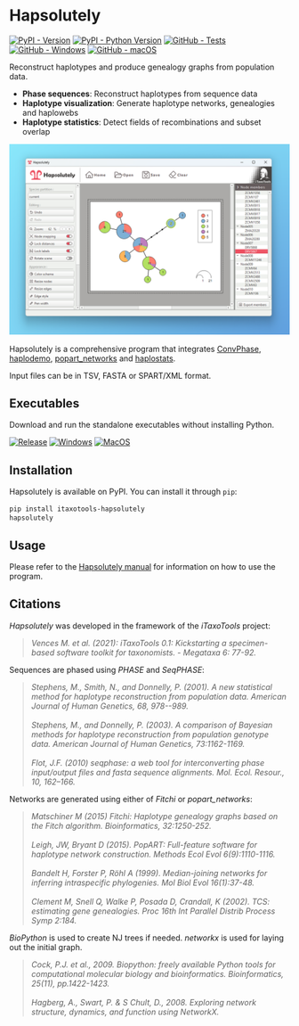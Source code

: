 # Hapsolutely

[![PyPI - Version](https://img.shields.io/pypi/v/itaxotools-hapsolutely?color=tomato)](
    https://pypi.org/project/itaxotools-hapsolutely)
[![PyPI - Python Version](https://img.shields.io/pypi/pyversions/itaxotools-hapsolutely)](
    https://pypi.org/project/itaxotools-hapsolutely)
[![GitHub - Tests](https://img.shields.io/github/actions/workflow/status/iTaxoTools/Hapsolutely/test.yml?label=tests)](
    https://github.com/iTaxoTools/Hapsolutely/actions/workflows/test.yml)
[![GitHub - Windows](https://img.shields.io/github/actions/workflow/status/iTaxoTools/Hapsolutely/windows.yml?label=windows)](
    https://github.com/iTaxoTools/Hapsolutely/actions/workflows/windows.yml)
[![GitHub - macOS](https://img.shields.io/github/actions/workflow/status/iTaxoTools/Hapsolutely/macos.yml?label=macos)](
    https://github.com/iTaxoTools/Hapsolutely/actions/workflows/macos.yml)

Reconstruct haplotypes and produce genealogy graphs from population data.

- **Phase sequences**: Reconstruct haplotypes from sequence data
- **Haplotype visualization**: Generate haplotype networks, genealogies and haplowebs
- **Haplotype statistics**: Detect fields of recombinations and subset overlap

![Screenshot](https://raw.githubusercontent.com/iTaxoTools/Hapsolutely/v0.2.1/images/screenshot.png)

Hapsolutely is a comprehensive program that integrates [ConvPhase](https://github.com/iTaxoTools/ConvPhaseGui), [haplodemo](https://github.com/iTaxoTools/haplodemo), [popart_networks](https://github.com/iTaxoTools/popart_network) and [haplostats](https://github.com/iTaxoTools/haplostats).

Input files can be in TSV, FASTA or SPART/XML format.

## Executables

Download and run the standalone executables without installing Python.

[![Release](https://img.shields.io/badge/release-0.2.0-red?style=for-the-badge)](
    https://github.com/iTaxoTools/Hapsolutely/releases/v0.2.1)
[![Windows](https://img.shields.io/badge/Windows-blue.svg?style=for-the-badge&logo=windows)](
    https://github.com/iTaxoTools/Hapsolutely/releases/download/v0.2.1/Hapsolutely-0.2.1-windows-x64.exe)
[![MacOS](https://img.shields.io/badge/macOS-slategray.svg?style=for-the-badge&logo=apple)](
    https://github.com/iTaxoTools/Hapsolutely/releases/download/v0.2.1/Hapsolutely-0.2.1-macos-universal2.dmg)

## Installation

Hapsolutely is available on PyPI. You can install it through `pip`:

```
pip install itaxotools-hapsolutely
hapsolutely
```

## Usage

Please refer to the [Hapsolutely manual](https://itaxotools.org/Hapsolutely_manual_07Nov2023.pdf) for information on how to use the program.

## Citations

*Hapsolutely* was developed in the framework of the *iTaxoTools* project:

> *Vences M. et al. (2021): iTaxoTools 0.1: Kickstarting a specimen-based software toolkit for taxonomists. - Megataxa 6: 77-92.*

Sequences are phased using *PHASE* and *SeqPHASE*:

> *Stephens, M., Smith, N., and Donnelly, P. (2001). A new statistical method for haplotype reconstruction from population data. American Journal of Human Genetics, 68, 978--989.*
> <br><br>
> *Stephens, M., and Donnelly, P. (2003). A comparison of Bayesian methods for haplotype reconstruction from population genotype data. American Journal of Human Genetics, 73:1162-1169.*
> <br><br>
> *Flot, J.F. (2010) seqphase: a web tool for interconverting phase input/output files and fasta sequence alignments. Mol. Ecol. Resour., 10, 162–166.*

Networks are generated using either of *Fitchi* or *popart_networks*:

> *Matschiner M (2015) Fitchi: Haplotype genealogy graphs based on the Fitch algorithm. Bioinformatics, 32:1250-252.*
> <br><br>
> *Leigh, JW, Bryant D (2015). PopART: Full-feature software for haplotype network construction. Methods Ecol Evol 6(9):1110-1116.*
> <br><br>
> *Bandelt H, Forster P, Röhl A (1999). Median-joining networks for inferring intraspecific phylogenies. Mol Biol Evol 16(1):37-48.*
> <br><br>
> *Clement M, Snell Q, Walke P, Posada D, Crandall, K (2002). TCS: estimating gene genealogies. Proc 16th Int Parallel Distrib Process Symp 2:184.*

*BioPython* is used to create NJ trees if needed. *networkx* is used for laying out the initial graph.

> *Cock, P.J. et al., 2009. Biopython: freely available Python tools for computational molecular biology and bioinformatics. Bioinformatics, 25(11), pp.1422-1423.*
> <br><br>
> *Hagberg, A., Swart, P. & S Chult, D., 2008. Exploring network structure, dynamics, and function using NetworkX.*
